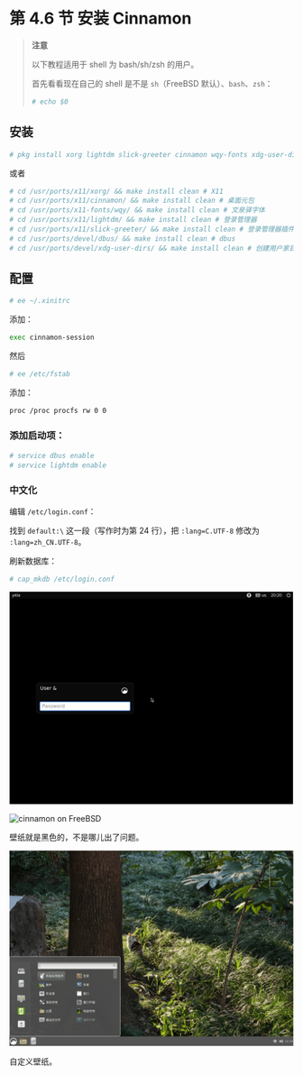 # 第 4.6 节 安装 Cinnamon

>**注意**
>
> 以下教程适用于 shell 为 bash/sh/zsh 的用户。
>
> 首先看看现在自己的 shell 是不是 `sh`（FreeBSD 默认）、`bash`、`zsh`：
>
>```sh
># echo $0
>```




## 安装

```sh
# pkg install xorg lightdm slick-greeter cinnamon wqy-fonts xdg-user-dirs  lightdm-gtk-greeter-settings dbus
```

或者

```sh
# cd /usr/ports/x11/xorg/ && make install clean # X11
# cd /usr/ports/x11/cinnamon/ && make install clean # 桌面元包
# cd /usr/ports/x11-fonts/wqy/ && make install clean # 文泉驿字体
# cd /usr/ports/x11/lightdm/ && make install clean # 登录管理器
# cd /usr/ports/x11/slick-greeter/ && make install clean # 登录管理器插件
# cd /usr/ports/devel/dbus/ && make install clean # dbus
# cd /usr/ports/devel/xdg-user-dirs/ && make install clean # 创建用户家目录子目录
```


## 配置

```sh
# ee ~/.xinitrc
```

添加：

```sh
exec cinnamon-session
```

然后

```sh
# ee /etc/fstab
```

添加：

```sh
proc /proc procfs rw 0 0
```

### 添加启动项：

```sh
# service dbus enable 
# service lightdm enable
```

### 中文化

编辑 `/etc/login.conf`：

找到 `default:\` 这一段（写作时为第 24 行），把 `:lang=C.UTF-8` 修改为 `:lang=zh_CN.UTF-8`。

刷新数据库：

```sh
# cap_mkdb /etc/login.conf
```


![cinnamon on FreeBSD](../.gitbook/assets/cinnamon1.png) 

![cinnamon on FreeBSD](../.gitbook/assets/cinnamon2.png) 

壁纸就是黑色的，不是哪儿出了问题。

![cinnamon on FreeBSD](../.gitbook/assets/cinnamon3.png) 

自定义壁纸。
